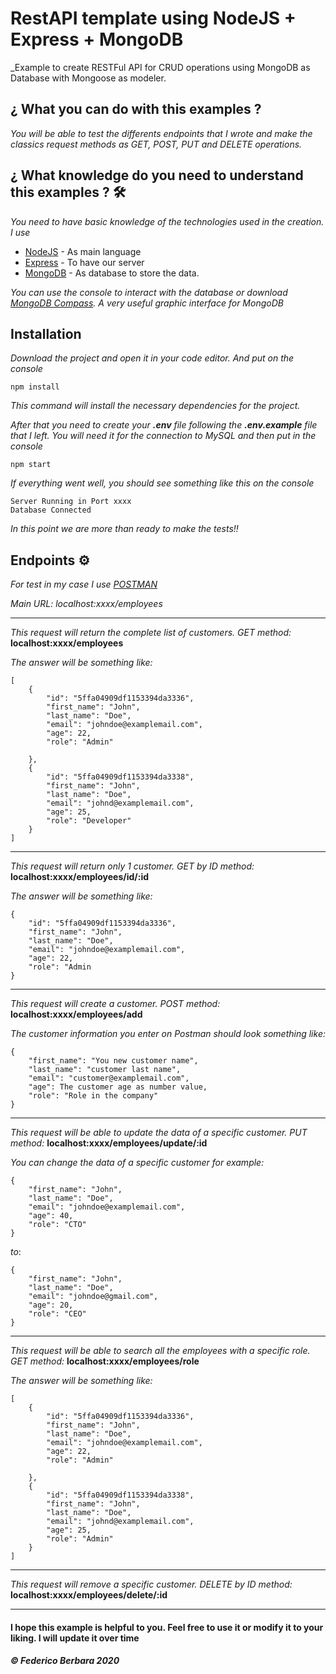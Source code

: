 # RestAPI template using NodeJS + Express + MongoDB

_Example to create RESTFul API for CRUD operations using MongoDB as Database with Mongoose as modeler. 

## ¿ What you can do with this examples ? 

_You will be able to test the differents endpoints that I wrote and make the classics request methods as GET, POST, PUT and DELETE operations._

## ¿ What knowledge do you need to understand this examples ? 🛠️

_You need to have basic knowledge of the technologies used in the creation. I use_ 

* [NodeJS](https://nodejs.org/es/) - As main language
* [Express](https://expressjs.com/es/) - To have our server
* [MongoDB](https://www.mongodb.com/es) - As database to store the data. 

_You can use the console to interact with the database or download [MongoDB Compass](https://www.mongodb.com/products/compass). A very useful graphic interface for MongoDB_

## Installation 

_Download the project and open it in your code editor. And put on the console_

```
npm install
```

_This command will install the necessary dependencies for the project._

_After that you need to create your **.env** file following the **.env.example** file that I left. You will need it for the connection to MySQL and then put in the console_

```
npm start
```

_If everything went well, you should see something like this on the console_

```
Server Running in Port xxxx
Database Connected
```

_In this point we are more than ready to make the tests!!_

## Endpoints ⚙️

_For test in my case I use [POSTMAN](https://www.postman.com/)_

_Main URL: localhost:xxxx/employees_ 

---
_This request will return the complete list of customers._
_GET method:_ **localhost:xxxx/employees**

_The answer will be something like:_ 
```
[
    {
        "id": "5ffa04909df1153394da3336",
        "first_name": "John",
        "last_name": "Doe",
        "email": "johndoe@examplemail.com",
        "age": 22,
        "role": "Admin"

    },
    {
        "id": "5ffa04909df1153394da3338",
        "first_name": "John",
        "last_name": "Doe",
        "email": "johnd@examplemail.com",
        "age": 25,
        "role": "Developer"
    }
]
```

---
_This request will return only 1 customer._
_GET by ID method:_ **localhost:xxxx/employees/id/:id**

_The answer will be something like:_ 
```
{
    "id": "5ffa04909df1153394da3336",
    "first_name": "John",
    "last_name": "Doe",
    "email": "johndoe@examplemail.com",
    "age": 22,
    "role": "Admin
}
```

---
_This request will create a customer._
_POST method:_ **localhost:xxxx/employees/add**

_The customer information you enter on Postman should look something like:_ 
```
{
    "first_name": "You new customer name",
    "last_name": "customer last name",
    "email": "customer@examplemail.com",
    "age": The customer age as number value,
    "role": "Role in the company"
}
```

---
_This request will be able to update the data of a specific customer._
_PUT method:_ **localhost:xxxx/employees/update/:id**

_You can change the data of a specific customer for example:_ 
```
{
    "first_name": "John",
    "last_name": "Doe",
    "email": "johndoe@examplemail.com",
    "age": 40,
    "role": "CTO"
}
```

_to_:
```
{
    "first_name": "John",
    "last_name": "Doe",
    "email": "johndoe@gmail.com",
    "age": 20,
    "role": "CEO"
}
```

---
_This request will be able to search all the employees with a specific role._
_GET method:_ **localhost:xxxx/employees/role**

_The answer will be something like:_ 
```
[
    {
        "id": "5ffa04909df1153394da3336",
        "first_name": "John",
        "last_name": "Doe",
        "email": "johndoe@examplemail.com",
        "age": 22,
        "role": "Admin"

    },
    {
        "id": "5ffa04909df1153394da3338",
        "first_name": "John",
        "last_name": "Doe",
        "email": "johnd@examplemail.com",
        "age": 25,
        "role": "Admin"
    }
]
```

---
_This request will remove a specific customer._
_DELETE by ID method:_ **localhost:xxxx/employees/delete/:id**

---

####  I hope this example is helpful to you. Feel free to use it or modify it to your liking. I will update it over time

##### © Federico Berbara 2020